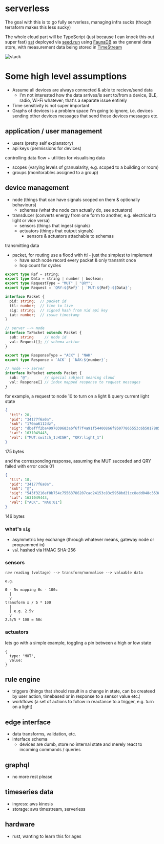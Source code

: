 # serverless

The goal with this is to go fully serverless, managing infra sucks (though terraform makes this less sucky)

The whole cloud part will be TypeScript (just because I can knock this out super fast) [sst](https://docs.serverless-stack.com/) deployed via [seed.run](https://seed.run/) using [FaunaDB](https://fauna.com/) as the general data store, with measurement data being stored in [TimeStream](https://aws.amazon.com/timestream/)

![stack](https://ftp.cass.si/19~26kM56.png)

# Some high level assumptions

- Assume all devices are always connected & able to recieve/send data
  - I'm not interested how the data arrives/is sent to/from a device, BLE, radio, Wi-Fi whatever; that's a separate issue entirely
- Time sensitivity is not super important
- Graphs of devices is a problem space I'm going to ignore, i.e. devices sending other devices messages that send those devices messages etc.

## application / user management

- users (pretty self explanatory)
- api keys (permissions for devices)

controlling data flow + utilities for visualising data

- scopes (varying levels of granualarity, e.g. scoped to a building or room)
- groups (monitorables assigned to a group)

## device management

- node (things that can have signals scoped on them & optionally behaviours)
  - schemas (what the node can actually do, see actuators)
- transducer (converts energy from one form to another, e.g. electrical to light or vice versa)
  - sensors (things that ingest signals)
  - actuators (things that output signals)
    - sensors & actuators attachable to schemas

transmitting data

- packet, for routing use a flood with ttl - just the simplest to implement
  - have each node record every packet & only transmit once
  - hop count for cycles

<!-- prettier-ignore -->
```ts
export type Ref = string;
export type Data = string | number | boolean;
export type RequestType = "MUT" | "QRY";
export type Request = `QRY:${Ref}` | `MUT:${Ref}:${Data}`;

interface Packet {
  pid: string;  // packet id
  ttl: number;  // time to live
  sig: string;  // signed hash from nid api key
  iat: number;  // issue timestamp
}

// server --> node
interface TxPacket extends Packet {
  sub: string     // node id
  val: Request[]; // schema action
}

export type ResponseType = "ACK" | "NAK"
export type Response = `ACK` | `NAK:${number}`;

// node --> server
interface RxPacket extends Packet {
  sub: "@";       // special subject meaning cloud
  val: Response[] // index mapped response to request messages
}
```

for example, a request to node 10 to turn on a light & query current light state

```json
{
  "ttl": 20,
  "pid": "34177f6a0a",
  "sub": "170aa6112dz",
  "sig": "dbefff2ba4997039683abf6f7f4a91f54400866f95077865553c6b5017885de7",
  "iat": 1631049443,
  "val": ["MUT:switch_1:HIGH", "QRY:light_1"]
}
```

175 bytes

and the corresponding response, assuming the MUT succeded and QRY failed with error code 01

```json
{
  "ttl": 10,
  "pid": "34177f6a0a",
  "sub": "@",
  "sig": "543f3216ef0b754c75563786207cad24153c83c5958bd21cc8edd048c3538b01",
  "iat": 1631049443,
  "val": ["ACK", "NAK:01"]
}
```

146 bytes

### what's `sig`

- asymmetric key exchange (through whatever means, gateway node or programmed in)
- `val` hashed via HMAC SHA-256

### sensors

```
raw reading (voltage) --> transform/normalise --> valuable data

e.g.

0 - 5v mapping 0c - 100c
  |
  v
transform x / 5 * 100
  |
  | e.g. 2.5v
  v
2.5/5 * 100 = 50c
```

### actuators

lets go with a simple example, toggling a pin between a high or low state

```
{
  type: "MUT",
  value:
}
```

## rule engine

- triggers (things that should result in a change in state, can be createed by user action, timebased or in response to a sensor value etc.)
- workflows (a set of actions to follow in reactance to a trigger, e.g. turn on a light)

## edge interface

- data transforms, validation, etc.
- interface schema
  - devices are dumb, store no internal state and merely react to incoming commands / queries

## graphql

- no more rest please

## timeseries data

- ingress: aws kinesis
- storage: aws timestream, serverless

## hardware

- rust, wanting to learn this for ages
